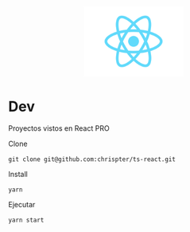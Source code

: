 
<p align="center">
  <a href="https://es.reactjs.org/" target="blank"><img src="./03-react-app/src/logo.svg" width="200" alt="Nest Logo" /></a>
</p>

# Dev

Proyectos vistos en React PRO


Clone
```
git clone git@github.com:chrispter/ts-react.git
````

Install
```
yarn
```

Ejecutar
```
yarn start
```

